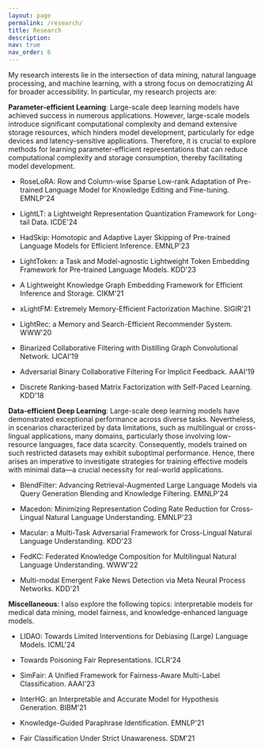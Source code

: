 ```yaml
---
layout: page
permalink: /research/
title: Research
description: 
nav: true
nav_order: 6
---
```

My research interests lie in the intersection of data mining, natural language processing, and machine learning, with a strong focus on democratizing AI for broader accessibility. In particular, my research projects are:

**Parameter-efficient Learning**: Large-scale deep learning models have achieved success in numerous applications. However, large-scale models introduce significant computational complexity and demand extensive storage resources, which hinders model development, particularly for edge devices and latency-sensitive applications. Therefore, it is crucial to explore methods for learning parameter-efficient representations that can reduce computational complexity and storage consumption, thereby facilitating model development.

* RoseLoRA: Row and Column-wise Sparse Low-rank Adaptation of Pre-trained Language Model for Knowledge Editing and Fine-tuning. EMNLP'24

* LightLT: a Lightweight Representation Quantization Framework for Long-tail Data. ICDE'24

* HadSkip: Homotopic and Adaptive Layer Skipping of Pre-trained Language Models for Efficient Inference. EMNLP'23

* LightToken: a Task and Model-agnostic Lightweight Token Embedding Framework for Pre-trained Language Models. KDD'23

* A Lightweight Knowledge Graph Embedding Framework for Efficient Inference and Storage. CIKM'21

* xLightFM: Extremely Memory-Efficient Factorization Machine. SIGIR'21

* LightRec: a Memory and Search-Efficient Recommender System. WWW'20

* Binarized Collaborative Filtering with Distilling Graph Convolutional Network. IJCAI'19

* Adversarial Binary Collaborative Filtering For Implicit Feedback. AAAI'19

* Discrete Ranking-based Matrix Factorization with Self-Paced Learning. KDD'18

**Data-efficient Deep Learning**: Large-scale deep learning models have demonstrated exceptional performance across diverse tasks. Nevertheless, in scenarios characterized by data limitations, such as multilingual or cross-lingual applications, many domains, particularly those involving low-resource languages, face data scarcity. Consequently, models trained on such restricted datasets may exhibit suboptimal performance. Hence, there arises an imperative to investigate strategies for training effective models with minimal data—a crucial necessity for real-world applications.

* BlendFilter: Advancing Retrieval-Augmented Large Language Models via Query Generation Blending and Knowledge Filtering. EMNLP'24

* Macedon: Minimizing Representation Coding Rate Reduction for Cross-Lingual Natural Language Understanding. EMNLP'23

* Macular: a Multi-Task Adversarial Framework for Cross-Lingual Natural Language Understanding. KDD'23

* FedKC: Federated Knowledge Composition for Multilingual Natural Language Understanding. WWW'22

* Multi-modal Emergent Fake News Detection via Meta Neural Process Networks. KDD'21

**Miscellaneous**: I also explore the following topics: interpretable models for medical data mining, model fairness, and knowledge-enhanced language models.

* LIDAO: Towards Limited Interventions for Debiasing (Large) Language Models. ICML'24

* Towards Poisoning Fair Representations. ICLR'24

* SimFair: A Unified Framework for Fairness-Aware Multi-Label Classification. AAAI'23

* InterHG: an Interpretable and Accurate Model for Hypothesis Generation. BIBM'21

* Knowledge-Guided Paraphrase Identification. EMNLP'21

* Fair Classification Under Strict Unawareness. SDM'21

<!-- For now, this page is assumed to be a static description of your courses. You can convert it to a collection similar to `_projects/` so that you can have a dedicated page for each course.

Organize your courses by years, topics, or universities, however you like! -->


<!-- 

\textcolor{royalblue}{\textbf{Graduate Teaching Assistant}, Purdue University} 
\begin{itemize}[labelsep=0.8em, left=0pt,nosep]
    \item ECE 495: Data Mining Basic Concepts and Techniques \hfill 2022-24 Spring
    \item ECE 595: Introduction to Data Mining \hfill 2022-24 Fall
    \item ECE 629: Introduction to Neural Networks \hfill 2022 Fall
\end{itemize}


\textcolor{royalblue}{\textbf{Graduate Student Instructor}, University of Michigan}
\begin{itemize}[labelsep=0.8em, left=0pt,nosep]
    \item STATS 426: Introduction to Theoretical Statistics \hfill 2020 Fall
\end{itemize} -->
<!-- 
- Graduate Teaching Assistant
    - name: Full Name
      value: Albert Einstein
    - name: Date of Birth
      value: 14th March 1879
    - name: Languages
      value: English, German
 -->

